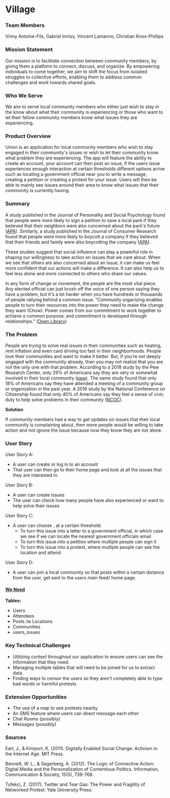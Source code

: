 
# Village

### Team Members

Vinny Antoine-Fils, Gabriel Inniss, Vincent Lamanno, Christian Knox-Phillips


### Mission Statement

Our mission is to facilitate connection between community members, by giving them a platform to connect, discuss, and organize. By empowering individuals to come together, we aim to shift the focus from isolated struggles to collective efforts, enabling them to address common challenges and work towards shared goals.


### Who We Serve

We aim to serve local community members who either just wish to stay in the know about what their community is experiencing or those who want to let their fellow community members know what issues they are experiencing.


### Product Overview

Union is an application for local community members who wish to stay engaged in their community's issues or wish to let their community know what problem they are experiencing. The app will feature the ability to create an account, your account can then post an issue, if the users issue experiences enough interaction at certain thresholds different options arrive such as locating a government official near you to write a message, creating a petition or creating a protest for your issue. Users will then be able to mainly see issues around their area to know what issues that their community is currently having.


### Summary

A study published in the Journal of Personality and Social Psychology found that people were more likely to sign a petition to save a local park if they believed that their neighbors were also concerned about the park's future ([APA](https://www.apa.org/pubs/journals/psp)). Similarly, a study published in the Journal of Consumer Research found that people were more likely to boycott a company if they believed that their friends and family were also boycotting the company ([APA](https://psycnet.apa.org/record/2004-16173-007)).

These studies suggest that social influence can play a powerful role in shaping our willingness to take action on issues that we care about. When we see that others are also concerned about an issue, it can make us feel more confident that our actions will make a difference. It can also help us to feel less alone and more connected to others who share our values.

In any form of change or movement, the people are the most vital piece. Any elected official can just brush off the voice of one person saying they have a problem, but it's a lot harder when you have hundreds or thousands of people rallying behind a common issue. “Community organizing enables people to turn their resources into the power they need to make the change they want (Chow). Power comes from our commitment to work together to achieve a common purpose, and commitment is developed through relationships.” ([Open Library](https://ecampusontario.pressbooks.pub/communitydevelopmentpractice/chapter/community-organizing-people-power-and-change/#:~:text=7.-,Strategies%20for%20building%20relationships%20for%20community%20organizing,commitment%20is%20developed%20through%20relationships))


### The Problem

People are trying to solve real issues in their communities such as heating, rent inflation and even card driving too fast in their neighborhoods. People love their communities and want to make it better. But, if you’re not deeply engaged with the community already, then you may not realize that you are not the only one with that problem. According to a 2018 study by the Pew Research Center, only 29% of Americans say they are very or somewhat involved in their local community ([pew](https://www.pewresearch.org/social-trends/2018/05/22/americans-satisfaction-with-and-attachment-to-their-communities/)). The same study found that only 18% of Americans say they have attended a meeting of a community group or organization in the past year. A 2019 study by the National Conference on Citizenship found that only 40% of Americans say they feel a sense of civic duty to help solve problems in their community ([NCOC](https://ncoc.org/)).


**Solution**

If community members had a way to get updates on issues that their local community is complaining about, then more people would be willing to take action and not ignore the issue because now they know they are not alone.  


### User Story

User Story A:



* A user can create or log in to an account
* That user can then go to their home page and look at all the issues that they are interested in.

User Story B:



* A user can create issues
* The user can check how many people have also experienced or want to help solve their issues

User Story C:



* A user can choose , at a certain threshold:
    * To turn this issue into a letter to a government official, in which case we see if we can locate the nearest government officials email
    * To turn this issue into a petition where multiple people can sign it
    * To turn this issue into a protest, where multiple people can see the location and attend

User Story D:



* A user can join a local community so that posts within a certain distance from the user, get sent to the users main feed/ home page.

#### <ins>We Need</ins>

**Tables:**



* Users 
* Attendees 
* Posts /w Locations
* Communities
* users_issues

### Key Technical Challenges



* Utilizing context throughout our application to ensure users can see  the information that they need.
* Managing multiple tables that will need to be joined for us to extract data.
* Finding ways to censor the users so they aren’t completely able to type bad words or harmful protests

### Extension Opportunities



* The use of a map to see protests nearby
* An SMS feature where users can direct message each other
* Chat Rooms (possibly)
* Messages (possibly)

### Sources

Earl, J., & Kimport, K. (2011). Digitally Enabled Social Change: Activism in the Internet Age. MIT Press.

Bennett, W. L., & Segerberg, A. (2012). The Logic of Connective Action: Digital Media and the Personalization of Contentious Politics. Information, Communication & Society, 15(5), 739-768.

Tufekci, Z. (2017). Twitter and Tear Gas: The Power and Fragility of Networked Protest. Yale University Press.




